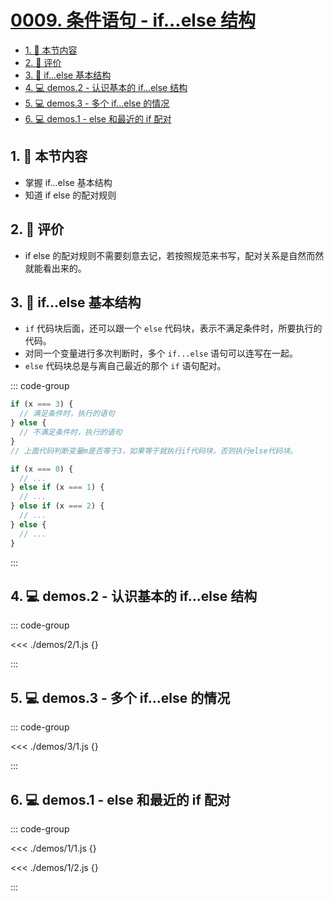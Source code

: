 # [0009. 条件语句 - if...else 结构](https://github.com/tnotesjs/TNotes.javascript/tree/main/notes/0009.%20%E6%9D%A1%E4%BB%B6%E8%AF%AD%E5%8F%A5%20-%20if...else%20%E7%BB%93%E6%9E%84)

<!-- region:toc -->

- [1. 🎯 本节内容](#1--本节内容)
- [2. 🫧 评价](#2--评价)
- [3. 📒 if...else 基本结构](#3--ifelse-基本结构)
- [4. 💻 demos.2 - 认识基本的 if...else 结构](#4--demos2---认识基本的-ifelse-结构)
- [5. 💻 demos.3 - 多个 if...else 的情况](#5--demos3---多个-ifelse-的情况)
- [6. 💻 demos.1 - else 和最近的 if 配对](#6--demos1---else-和最近的-if-配对)

<!-- endregion:toc -->

## 1. 🎯 本节内容

- 掌握 if...else 基本结构
- 知道 if else 的配对规则

## 2. 🫧 评价

- if else 的配对规则不需要刻意去记，若按照规范来书写，配对关系是自然而然就能看出来的。

## 3. 📒 if...else 基本结构

- `if` 代码块后面，还可以跟一个 `else` 代码块，表示不满足条件时，所要执行的代码。
- 对同一个变量进行多次判断时，多个 `if...else` 语句可以连写在一起。
- `else` 代码块总是与离自己最近的那个 `if` 语句配对。

::: code-group

```javascript [if...else 基本结构]
if (x === 3) {
  // 满足条件时，执行的语句
} else {
  // 不满足条件时，执行的语句
}
// 上面代码判断变量m是否等于3，如果等于就执行if代码块，否则执行else代码块。

if (x === 0) {
  // ...
} else if (x === 1) {
  // ...
} else if (x === 2) {
  // ...
} else {
  // ...
}
```

:::

## 4. 💻 demos.2 - 认识基本的 if...else 结构

::: code-group

<<< ./demos/2/1.js {}

:::

## 5. 💻 demos.3 - 多个 if...else 的情况

::: code-group

<<< ./demos/3/1.js {}

:::

## 6. 💻 demos.1 - else 和最近的 if 配对

::: code-group

<<< ./demos/1/1.js {}

<<< ./demos/1/2.js {}

:::
